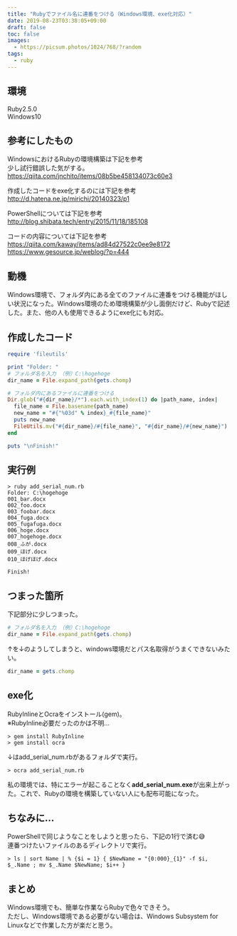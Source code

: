 ```yaml
---
title: "Rubyでファイル名に連番をつける（Windows環境、exe化対応）"
date: 2019-08-23T03:38:05+09:00
draft: false
toc: false
images:
  - https://picsum.photos/1024/768/?random
tags:
  - ruby
---
```


## 環境

Ruby2.5.0  
Windows10  

## 参考にしたもの

WindowsにおけるRubyの環境構築は下記を参考  
少し試行錯誤した気がする。  
https://qiita.com/jnchito/items/08b5be458134073c60e3

作成したコードをexe化するのには下記を参考  
http://d.hatena.ne.jp/mirichi/20140323/p1

PowerShellについては下記を参考  
http://blog.shibata.tech/entry/2015/11/18/185108  

コードの内容については下記を参考  
https://qiita.com/kaway/items/ad84d27522c0ee9e8172  
https://www.gesource.jp/weblog/?p=444

## 動機

Windows環境で、フォルダ内にある全てのファイルに連番をつける機能がほしい状況になった。Windows環境のため環境構築が少し面倒だけど、Rubyで記述した。また、他の人も使用できるようにexe化にも対応。

## 作成したコード

~~~ruby:add_serial_num.rb
require 'fileutils'

print "Folder: "
# フォルダ名を入力 （例）C:\hogehoge
dir_name = File.expand_path(gets.chomp)

# フォルダ内にあるファイルに連番をつける
Dir.glob("#{dir_name}/*").each.with_index(1) do |path_name, index|
  file_name = File.basename(path_name)
  new_name = "#{"%03d" % index}_#{file_name}"
  puts new_name
  FileUtils.mv("#{dir_name}/#{file_name}", "#{dir_name}/#{new_name}")
end

puts "\nFinish!"
~~~

## 実行例

~~~PowerShell:実行例（コマンドプロンプトやPowerShellで実行）
> ruby add_serial_num.rb
Folder: C:\hogehoge
001_bar.docx
002_foo.docx
003_foobar.docx
004_fuga.docx
005_fugafuga.docx
006_hoge.docx
007_hogehoge.docx
008_ふが.docx
009_ほげ.docx
010_ほげほげ.docx

Finish!
~~~

## つまった箇所

下記部分に少しつまった。

~~~ruby
# フォルダ名を入力 （例）C:\hogehoge
dir_name = File.expand_path(gets.chomp)
~~~

↑を↓のようしてしまうと、windows環境だとパス名取得がうまくできないみたい。

~~~ruby
dir_name = gets.chomp
~~~

## exe化

RubyInlineとOcraをインストール(gem)。  
※RubyInline必要だったのかは不明…

~~~PowerShell:コマンドプロンプトやPowerShellで実行
> gem install RubyInline
> gem install ocra
~~~

↓はadd_serial_num.rbがあるフォルダで実行。

~~~PowerShell:コマンドプロンプトやPowerShellで実行
> ocra add_serial_num.rb
~~~

私の環境では、特にエラーが起こることなく**add_serial_num.exe**が出来上がった。これで、Rubyの環境を構築していない人にも配布可能になった。

## ちなみに…

PowerShellで同じようなことをしようと思ったら、下記の1行で済む😅  
連番つけたいファイルのあるディレクトリで実行。

~~~PowerShell:PowerShellで実行
> ls | sort Name | % {$i = 1} { $NewName = "{0:000}_{1}" -f $i, $_.Name ; mv $_.Name $NewName; $i++ }
~~~

## まとめ

Windows環境でも、簡単な作業ならRubyで色々できそう。  
ただし、Windows環境である必要がない場合は、Windows Subsystem for Linuxなどで作業した方が楽だと思う。  
